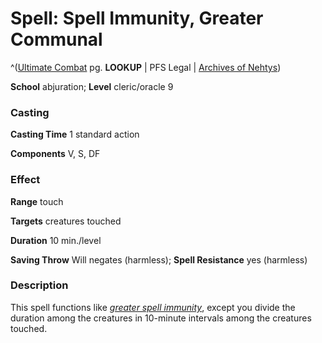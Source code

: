 # Spell: Spell Immunity, Greater Communal

^([Ultimate Combat][ss-greater-spell-immunity-communal] pg. **LOOKUP** | PFS Legal | [Archives of Nehtys][sn-greater-spell-immunity-communal])

**School** abjuration; **Level** cleric/oracle 9

### Casting

**Casting Time** 1 standard action  

**Components** V, S, DF

### Effect

**Range** touch  

**Targets** creatures touched  

**Duration** 10 min./level  

**Saving Throw** Will negates (harmless); **Spell Resistance** yes (harmless)

### Description

This spell functions like _[greater spell immunity]_, except you divide the duration among the creatures in 10-minute intervals among the creatures touched.

[ss-greater-spell-immunity-communal]: http://paizo.com/pathfinderRPG/v57
[sn-greater-spell-immunity-communal]: http://www.archivesofnethys.com/SpellDisplay.aspx?ItemName=Spell%20Immunity%2C%20Greater%20Communal
[greater spell immunity]: http://www.archivesofnethys.com/SpellDisplay.aspx?ItemName=greater%20spell%20immunity